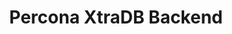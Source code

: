 ---
title: Percona XtraDB Backend 
menu:
  docs_{{ .version }}:
    identifier: percona-xtradb-backend
    name: KubeDB Percona XtraDB
    parent: proxysql-backends
    weight: 30
menu_name: docs_{{ .version }}
---
